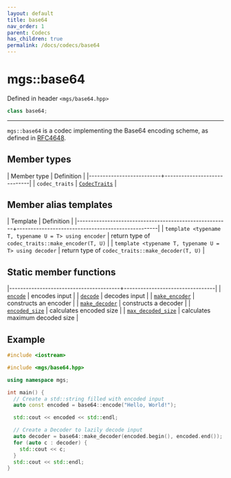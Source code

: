 ```yaml
---
layout: default
title: base64
nav_order: 1
parent: Codecs
has_children: true
permalink: /docs/codecs/base64
---
```


# mgs::base64

Defined in header `<mgs/base64.hpp>`

```cpp
class base64;
```

---

`mgs::base64` is a codec implementing the Base64 encoding scheme, as defined in [RFC4648](https://tools.ietf.org/html/rfc4648).

## Member types

| Member type              | Definition                  |
|--------------------------+-----------------------------|
| `codec_traits`           | [`CodecTraits`]()           |

## Member alias templates

| Template                                              | Definition                                        |
|-------------------------------------------------------+---------------------------------------------------|
| `template <typename T, typename U = T> using encoder` | return type of `codec_traits::make_encoder(T, U)` |
| `template <typename T, typename U = T> using decoder` | return type of `codec_traits::make_decoder(T, U)` |

## Static member functions

|----------------------------------------+---------------------------------|
| [`encode`](encode)                     | encodes input                   |
| [`decode`](decode)                     | decodes input                   |
| [`make_encoder`](make_encoder)         | constructs an encoder           |
| [`make_decoder`](make_decoder)         | constructs a decoder            |
| [`encoded_size`](encoded_size)         | calculates encoded size         |
| [`max_decoded_size`](max_decoded_size) | calculates maximum decoded size |

## Example

```cpp
#include <iostream>

#include <mgs/base64.hpp>

using namespace mgs;

int main() {
  // Create a std::string filled with encoded input
  auto const encoded = base64::encode("Hello, World!");

  std::cout << encoded << std::endl;

  // Create a Decoder to lazily decode input
  auto decoder = base64::make_decoder(encoded.begin(), encoded.end());
  for (auto c : decoder) {
    std::cout << c;
  }
  std::cout << std::endl;
}
```
